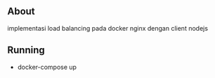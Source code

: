 ## About
implementasi load balancing pada docker nginx dengan client nodejs

## Running
 - docker-compose up